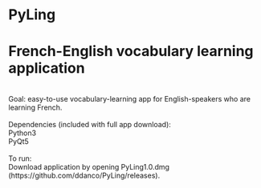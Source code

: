 # PyLing
# French-English vocabulary learning application 
<br />
Goal: easy-to-use vocabulary-learning app for English-speakers who are learning French. <br />
<br />
Dependencies (included with full app download):<br />
Python3<br />
PyQt5<br />
<br />
To run:<br />
Download application by opening PyLing1.0.dmg (https://github.com/ddanco/PyLing/releases).<br />
